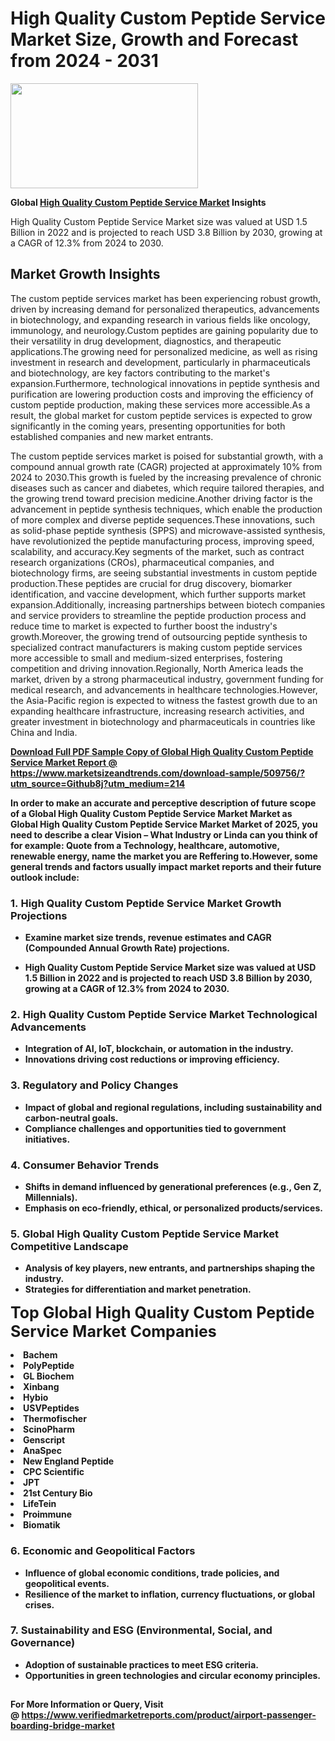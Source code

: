 <H1>High Quality Custom Peptide Service Market Size, Growth and Forecast from 2024 - 2031</H1><img class="aligncenter size-medium wp-image-584254" src="https://thirdeyenews.in/wp-content/uploads/2024/09/Global-Market-Research-300x168.jpeg" alt="" width="300" height="168" /><p><strong>Global&nbsp;<a href="https://www.marketsizeandtrends.com/download-sample/509756/?utm_source=Github8j?utm_medium=214">High Quality Custom Peptide Service Market</a> Insights</strong></p><p>High Quality Custom Peptide Service Market size was valued at USD 1.5 Billion in 2022 and is projected to reach USD 3.8 Billion by 2030, growing at a CAGR of 12.3% from 2024 to 2030.</p><p><h2>Market Growth Insights</h2> <p>The custom peptide services market has been experiencing robust growth, driven by increasing demand for personalized therapeutics, advancements in biotechnology, and expanding research in various fields like oncology, immunology, and neurology.Custom peptides are gaining popularity due to their versatility in drug development, diagnostics, and therapeutic applications.The growing need for personalized medicine, as well as rising investment in research and development, particularly in pharmaceuticals and biotechnology, are key factors contributing to the market's expansion.Furthermore, technological innovations in peptide synthesis and purification are lowering production costs and improving the efficiency of custom peptide production, making these services more accessible.As a result, the global market for custom peptide services is expected to grow significantly in the coming years, presenting opportunities for both established companies and new market entrants.</p> <p><strong><a href="download-sample-link"></a></strong></p> <p>The custom peptide services market is poised for substantial growth, with a compound annual growth rate (CAGR) projected at approximately 10% from 2024 to 2030.This growth is fueled by the increasing prevalence of chronic diseases such as cancer and diabetes, which require tailored therapies, and the growing trend toward precision medicine.Another driving factor is the advancement in peptide synthesis techniques, which enable the production of more complex and diverse peptide sequences.These innovations, such as solid-phase peptide synthesis (SPPS) and microwave-assisted synthesis, have revolutionized the peptide manufacturing process, improving speed, scalability, and accuracy.Key segments of the market, such as contract research organizations (CROs), pharmaceutical companies, and biotechnology firms, are seeing substantial investments in custom peptide production.These peptides are crucial for drug discovery, biomarker identification, and vaccine development, which further supports market expansion.Additionally, increasing partnerships between biotech companies and service providers to streamline the peptide production process and reduce time to market is expected to further boost the industry's growth.Moreover, the growing trend of outsourcing peptide synthesis to specialized contract manufacturers is making custom peptide services more accessible to small and medium-sized enterprises, fostering competition and driving innovation.Regionally, North America leads the market, driven by a strong pharmaceutical industry, government funding for medical research, and advancements in healthcare technologies.However, the Asia-Pacific region is expected to witness the fastest growth due to an expanding healthcare infrastructure, increasing research activities, and greater investment in biotechnology and pharmaceuticals in countries like China and India.</p> <p><strong><a href="get-more-link"></p><p><span class=""><strong>Download Full PDF Sample Copy of Global High Quality Custom Peptide Service Market Report</strong> @ <a href="https://www.marketsizeandtrends.com/download-sample/509756/?utm_source=Github8j?utm_medium=214" target="_blank">https://www.marketsizeandtrends.com/download-sample/509756/?utm_source=Github8j?utm_medium=214</a></span></p><p>In order to make an accurate and perceptive description of future scope of a Global&nbsp;High Quality Custom Peptide Service Market Market as Global&nbsp;High Quality Custom Peptide Service Market Market of 2025, you need to describe a clear Vision &ndash; What Industry or Linda can you think of for example: Quote from a Technology, healthcare, automotive, renewable energy, name the market you are Reffering to.However, some general trends and factors usually impact market reports and their future outlook include:</p><h3>1.&nbsp;<strong>High Quality Custom Peptide Service Market Growth Projections</strong></h3><ul><li>Examine market size trends, revenue estimates and CAGR (Compounded Annual Growth Rate) projections.</li><li><p>High Quality Custom Peptide Service Market size was valued at USD 1.5 Billion in 2022 and is projected to reach USD 3.8 Billion by 2030, growing at a CAGR of 12.3% from 2024 to 2030.</p></li></ul><h3>2.&nbsp;<strong>High Quality Custom Peptide Service Market Technological Advancements</strong></h3><ul><li>Integration of AI, IoT, blockchain, or automation in the industry.</li><li>Innovations driving cost reductions or improving efficiency.</li></ul><h3>3.&nbsp;<strong>Regulatory and Policy Changes</strong></h3><ul><li>Impact of global and regional regulations, including sustainability and carbon-neutral goals.</li><li>Compliance challenges and opportunities tied to government initiatives.</li></ul><h3>4.&nbsp;<strong>Consumer Behavior Trends</strong></h3><ul><li>Shifts in demand influenced by generational preferences (e.g., Gen Z, Millennials).</li><li>Emphasis on eco-friendly, ethical, or personalized products/services.</li></ul><h3>5.&nbsp;<strong>Global High Quality Custom Peptide Service Market Competitive Landscape</strong></h3><ul><li>Analysis of key players, new entrants, and partnerships shaping the industry.</li><li>Strategies for differentiation and market penetration.</li></ul><p data-pm-slice="1 1 []"><span style="color: inherit; font-family: inherit; font-size: 25px;">Top Global High Quality Custom Peptide Service Market Companies</span></p><div class="" data-test-id=""><p><li>Bachem</li><li> PolyPeptide</li><li> GL Biochem</li><li> Xinbang</li><li> Hybio</li><li> USVPeptides</li><li> Thermofischer</li><li> ScinoPharm</li><li> Genscript</li><li> AnaSpec</li><li> New England Peptide</li><li> CPC Scientific</li><li> JPT</li><li> 21st Century Bio</li><li> LifeTein</li><li> Proimmune</li><li> Biomatik</li></p></div><h3>6.&nbsp;<strong>Economic and Geopolitical Factors</strong></h3><ul><li>Influence of global economic conditions, trade policies, and geopolitical events.</li><li>Resilience of the market to inflation, currency fluctuations, or global crises.</li></ul><h3>7.&nbsp;<strong>Sustainability and ESG (Environmental, Social, and Governance)</strong></h3><ul><li>Adoption of sustainable practices to meet ESG criteria.</li><li>Opportunities in green technologies and circular economy principles.</li></ul><h2><strong style="font-size: 14px;">For More Information or Query, Visit @&nbsp;</strong><a style="background-color: #ffffff; font-size: 14px;" href="https://www.marketsizeandtrends.com/report/high-quality-custom-peptide-service-market/" target="_blank">https://www.verifiedmarketreports.com/product/airport-passenger-boarding-bridge-market</a></h2>